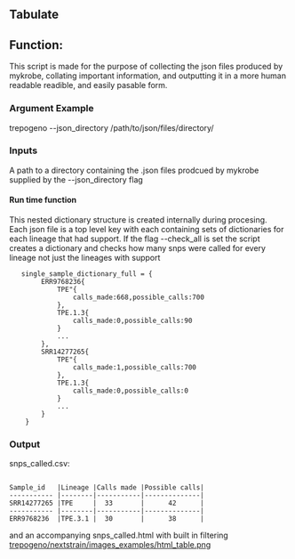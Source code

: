 ## Tabulate 
## Function:
This script is made for the purpose of collecting the json files produced by mykrobe, collating important information, and outputting it in a more human readable readible, and easily pasable form.

### Argument Example

trepogeno --json_directory /path/to/json/files/directory/ 

### Inputs
A path to a directory containing the .json files prodcued by mykrobe 
supplied by the --json_directory flag

#### Run time function 
This nested dictionary structure is created internally during procesing.  
Each json file is a top level key with each containing sets of dictionaries for each lineage that had support. 
If the flag --check_all is set the script creates a dictionary and checks how many snps were called for every lineage not just the lineages with support
```
   single_sample_dictionary_full = { 
        ERR9768236{ 
            TPE"{ 
                calls_made:668,possible_calls:700 
            }, 
            TPE.1.3{ 
                calls_made:0,possible_calls:90 
            } 
            ... 
        }, 
        SRR14277265{ 
            TPE"{ 
                calls_made:1,possible_calls:700 
            }, 
            TPE.1.3{ 
                calls_made:0,possible_calls:0 
            } 
            ... 
        } 
    } 
```
### Output

snps_called.csv:
```

Sample_id   |Lineage |Calls made |Possible calls| 
----------- |--------|-----------|--------------|
SRR14277265 |TPE     |  33       |      42      |     
----------- |--------|-----------|--------------|
ERR9768236  |TPE.3.1 |  30       |      38      |
```
and an accompanying snps_called.html with built in filtering 
[trepogeno/nextstrain/images_examples/html_table.png ](url)
